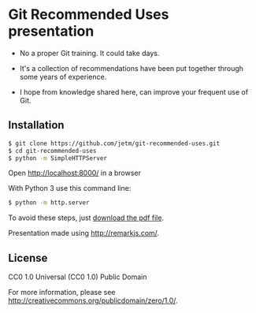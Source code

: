 # Git Recommended Uses presentation

* No a proper Git training. It could take days.

* It's a collection of recommendations have been put together through some
years of experience.

* I hope from knowledge shared here, can improve your frequent use of Git.

## Installation

```sh
$ git clone https://github.com/jetm/git-recommended-uses.git
$ cd git-recommended-uses
$ python -m SimpleHTTPServer
```

Open [http://localhost:8000/](http://localhost:8000/) in a browser

With Python 3 use this command line:

```sh
$ python -m http.server
```

To avoid these steps, just [download the pdf file](https://github.com/jetm/git-recommended-uses/raw/master/Git_Recommended_Uses.pdf).

Presentation made using http://remarkjs.com/.

## License

CC0 1.0 Universal (CC0 1.0)
Public Domain

For more information, please see
<http://creativecommons.org/publicdomain/zero/1.0/>.

